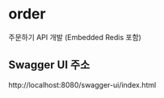 # order
주문하기 API 개발 (Embedded Redis 포함)

## Swagger UI 주소
http://localhost:8080/swagger-ui/index.html
